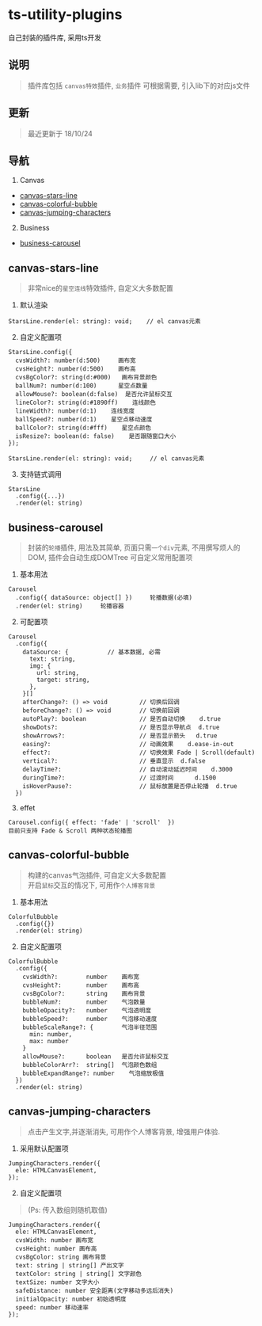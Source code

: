 # ts-utility-plugins
自己封装的插件库, 采用ts开发

## 说明
> 插件库包括 ```canvas特效```插件, ```业务```插件
> 可根据需要, 引入lib下的对应js文件

## 更新
> 最近更新于 18/10/24

## 导航
1. Canvas 
  + [canvas-stars-line](#canvas-stars-line)
  + [canvas-colorful-bubble](#canvas-colorful-bubble)
  + [canvas-jumping-characters](#canvas-jumping-characters)
2. Business
  + [business-carousel](#business-carousel)

## canvas-stars-line
> 非常nice的```星空连线```特效插件, 自定义大多数配置
1. 默认渲染
```
StarsLine.render(el: string): void;    // el canvas元素
```
2. 自定义配置项
```
StarsLine.config({
  cvsWidth?: number(d:500)     画布宽
  cvsHeight?: number(d:500)    画布高
  cvsBgColor?: string(d:#000)   画布背景颜色
  ballNum?: number(d:100)      星空点数量
  allowMouse?: boolean(d:false)  是否允许鼠标交互
  lineColor?: string(d:#1890ff)    连线颜色
  lineWidth?: number(d:1)    连线宽度
  ballSpeed?: number(d:1)    星空点移动速度
  ballColor?: string(d:#fff)    星空点颜色
  isResize?: boolean(d: false)    是否跟随窗口大小
});

StarsLine.render(el: string): void;     // el canvas元素
```
3. 支持链式调用
```
StarsLine
  .config({...})
  .render(el: string)
```

## business-carousel
> 封装的```轮播```插件, 用法及其简单, 页面只需```一个div```元素, 不用撰写烦人的DOM, 插件会自动生成DOMTree
> 可自定义常用配置项
1. 基本用法
```
Carousel
  .config({ dataSource: object[] })     轮播数据(必填)
  .render(el: string)     轮播容器      
```
2. 可配置项
```
Carousel
  .config({
    dataSource: {           // 基本数据, 必需 
      text: string,
      img: {
        url: string,
        target: string,
      },
    }[]          
    afterChange?: () => void         // 切换后回调   
    beforeChange?: () => void        // 切换前回调  
    autoPlay?: boolean               // 是否自动切换    d.true
    showDots?:                       // 是否显示导航点  d.true
    showArrows?:                     // 是否显示箭头   d.true
    easing?:                         // 动画效果    d.ease-in-out
    effect?:                         // 切换效果 Fade | Scroll(default)
    vertical?:                       // 垂直显示  d.false    
    delayTime?:                      // 自动滚动延迟时间    d.3000
    duringTime?:                     // 过渡时间      d.1500
    isHoverPause?:                   // 鼠标放置是否停止轮播  d.true
  })
```
3. effet
```
Carousel.config({ effect: 'fade' | 'scroll'  })
目前只支持 Fade & Scroll 两种状态轮播图
```

## canvas-colorful-bubble
> 构建的canvas气泡插件, 可自定义大多数配置  
> 开启```鼠标```交互的情况下, 可用作```个人博客背景```
1. 基本用法
```
ColorfulBubble
  .config({})
  .render(el: string)
```
2. 自定义配置项
```
ColorfulBubble
  .config({
    cvsWidth?:        number    画布宽
    cvsHeight?:       number    画布高
    cvsBgColor?:      string    画布背景
    bubbleNum?:       number    气泡数量
    bubbleOpacity?:   number    气泡透明度
    bubbleSpeed?:     number    气泡移动速度
    bubbleScaleRange?: {        气泡半径范围
      min: number, 
      max: number 
    } 
    allowMouse?:      boolean   是否允许鼠标交互
    bubbleColorArr?:  string[]  气泡颜色数组
    bubbleExpandRange?: number    气泡缩放极值
  })
  .render(el: string)
```

## canvas-jumping-characters
> 点击产生文字,并逐渐消失, 可用作个人博客背景, 增强用户体验.
1. 采用默认配置项
```
JumpingCharacters.render({
  ele: HTMLCanvasElement,
});
```
2. 自定义配置项
> (Ps: 传入数组则随机取值)
```
JumpingCharacters.render({
  ele: HTMLCanvasElement,
  cvsWidth: number 画布宽
  cvsHeight: number 画布高
  cvsBgColor: string 画布背景
  text: string | string[] 产出文字
  textColor: string | string[] 文字颜色
  textSize: number 文字大小
  safeDistance: number 安全距离(文字移动多远后消失)
  initialOpacity: number 初始透明度
  speed: number 移动速率
});
```

